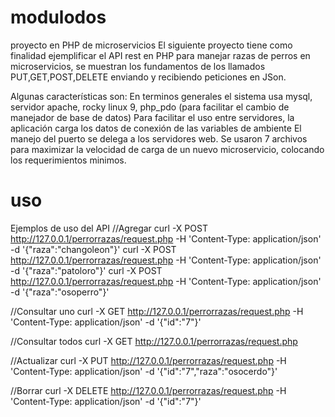 # modulodos
proyecto en PHP de microservicios
El siguiente proyecto tiene como finalidad ejemplificar el API rest en PHP para manejar razas de perros en microservicios, se muestran los fundamentos de los llamados PUT,GET,POST,DELETE enviando y recibiendo peticiones en JSon.

Algunas características son:
En terminos generales el sistema usa mysql, servidor apache, rocky linux 9, php_pdo (para facilitar el cambio de manejador de base de datos)
Para facilitar el uso entre servidores, la aplicación carga los datos de conexión de las variables de ambiente
El manejo del puerto se delega a los servidores web.
Se usaron 7 archivos para maximizar la velocidad de carga de un nuevo microservicio, colocando los requerimientos minimos.

# uso
Ejemplos de uso del API
//Agregar
curl -X POST http://127.0.0.1/perrorrazas/request.php -H 'Content-Type: application/json' -d '{"raza":"changoleon"}'
curl -X POST http://127.0.0.1/perrorrazas/request.php -H 'Content-Type: application/json' -d '{"raza":"patoloro"}'
curl -X POST http://127.0.0.1/perrorrazas/request.php -H 'Content-Type: application/json' -d '{"raza":"osoperro"}'

//Consultar uno
curl -X GET http://127.0.0.1/perrorrazas/request.php -H 'Content-Type: application/json' -d '{"id":"7"}'

//Consultar todos
curl -X GET http://127.0.0.1/perrorrazas/request.php

//Actualizar
curl -X PUT http://127.0.0.1/perrorrazas/request.php -H 'Content-Type: application/json' -d '{"id":"7","raza":"osocerdo"}'

//Borrar
curl -X DELETE http://127.0.0.1/perrorrazas/request.php -H 'Content-Type: application/json' -d '{"id":"7"}'
